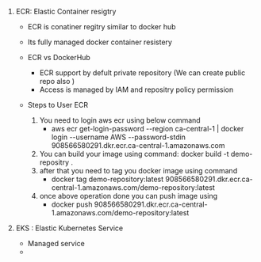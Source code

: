 1) ECR: Elastic Container resigtry 
   - ECR is conatiner regitry similar to docker hub
   - Its fully managed docker container resistery 
   - ECR vs DockerHub
        - ECR support by defult private repository (We can create public repo also )
        - Access is managed by IAM and repositry policy permission
    
    - Steps to User ECR
       1) You need to login aws ecr using below command
          - aws ecr get-login-password --region ca-central-1 | docker login --username AWS --password-stdin 908566580291.dkr.ecr.ca-central-1.amazonaws.com
       2) You can build your image using command:  docker build -t demo-repositry .
       3) after that you need to tag you docker image using command
           - docker tag demo-repository:latest 908566580291.dkr.ecr.ca-central-1.amazonaws.com/demo-repository:latest
       4) once above operation done you can push image using
           - docker push 908566580291.dkr.ecr.ca-central-1.amazonaws.com/demo-repository:latest

 2) EKS : Elastic Kubernetes Service
      - Managed service
      - 
      

